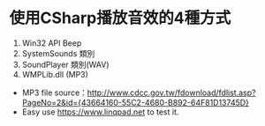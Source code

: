 # 使用CSharp播放音效的4種方式

1. Win32 API Beep
2. SystemSounds 類別
3. SoundPlayer 類別(WAV)
4. WMPLib.dll (MP3)

- MP3 file source：http://www.cdcc.gov.tw/fdownload/fdlist.asp?PageNo=2&id={43664160-55C2-4680-B892-64F81D13745D}
- Easy use https://www.linqpad.net to test it.
